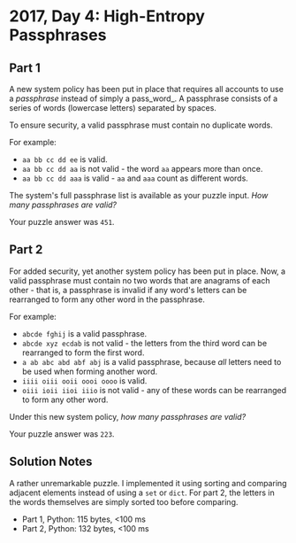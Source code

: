 # 2017, Day 4: High-Entropy Passphrases

## Part 1

A new system policy has been put in place that requires all accounts to use a _passphrase_ instead of simply a pass_word_. A passphrase consists of a series of words (lowercase letters) separated by spaces.

To ensure security, a valid passphrase must contain no duplicate words.

For example:

*   `aa bb cc dd ee` is valid.
*   `aa bb cc dd aa` is not valid - the word `aa` appears more than once.
*   `aa bb cc dd aaa` is valid - `aa` and `aaa` count as different words.

The system's full passphrase list is available as your puzzle input. _How many passphrases are valid?_

Your puzzle answer was `451`.

## Part 2

For added security, yet another system policy has been put in place. Now, a valid passphrase must contain no two words that are anagrams of each other - that is, a passphrase is invalid if any word's letters can be rearranged to form any other word in the passphrase.

For example:

*   `abcde fghij` is a valid passphrase.
*   `abcde xyz ecdab` is not valid - the letters from the third word can be rearranged to form the first word.
*   `a ab abc abd abf abj` is a valid passphrase, because _all_ letters need to be used when forming another word.
*   `iiii oiii ooii oooi oooo` is valid.
*   `oiii ioii iioi iiio` is not valid - any of these words can be rearranged to form any other word.

Under this new system policy, _how many passphrases are valid?_

Your puzzle answer was `223`.


## Solution Notes

A rather unremarkable puzzle. I implemented it using sorting and comparing adjacent elements instead of using a `set` or `dict`. For part 2, the letters in the words themselves are simply sorted too before comparing.

* Part 1, Python: 115 bytes, <100 ms
* Part 2, Python: 132 bytes, <100 ms
